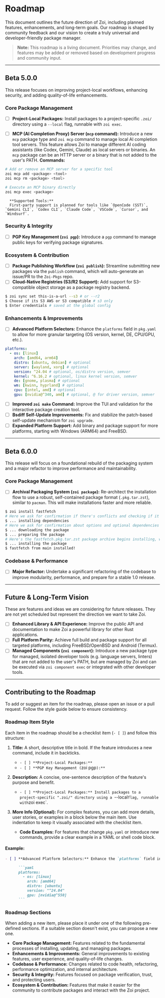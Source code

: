 # Roadmap

This document outlines the future direction of Zoi, including planned features, enhancements, and long-term goals. Our roadmap is shaped by community feedback and our vision to create a truly universal and developer-friendly package manager.

> **Note:** This roadmap is a living document. Priorities may change, and features may be added or removed based on development progress and community input.

---

## Beta 5.0.0

This release focuses on improving project-local workflows, enhancing security, and adding quality-of-life enhancements.

### Core Package Management

- [ ] **Project-Local Packages:** Install packages to a project-specific `.zoi/` directory using a `--local` flag, runnable with `zoi exec`.

- [ ] **MCP (AI Completion Proxy) Server (`mcp` command):** Introduce a new `mcp` package type and `zoi mcp` command to manage local AI completion tool servers.
      This feature allows Zoi to manage different AI coding assistants (like Codex, Gemini, Claude) as local servers or binaries. An `mcp` package can be an HTTP server or a binary that is not added to the user's PATH.
      **Commands:**

```sh
# Add or remove an MCP server for a specific tool
zoi mcp add <package> <tool>
zoi mcp rm <package> <tool>

# Execute an MCP binary directly
zoi mcp exec <package>
```

      **Supported Tools:**
      First-party support is planned for tools like `OpenCode (SST)`, `Gemini CLI`, `Codex CLI`, `Claude Code`, `VSCode`, `Cursor`, and `Windsurf`.

### Security & Integrity

- [ ] **PGP Key Management (`zoi pgp`):** Introduce a `pgp` command to manage public keys for verifying package signatures.

### Ecosystem & Contribution

- [ ] **Package Publishing Workflow (`zoi publish`):** Streamline submitting new packages via the `publish` command, which will auto-generate an issue/PR to the `Zoi-Pkgs` repo.
- [ ] **Cloud-Native Registries (S3/R2 Support):** Add support for S3-compatible object storage as a package registry backend.

```sh
$ zoi sync set this-is-a-url --s3 # or --r2
$ Choose if its S3 AWS or S3 compatible # s3 only
$ Enter credentials # saved at the global config
```

### Enhancements & Improvements

- [ ] **Advanced Platform Selectors:** Enhance the `platforms` field in `pkg.yaml` to allow for more granular targeting (OS version, kernel, DE, CPU/GPU, etc.).

```yaml
platforms:
  - os: [linux]
    arch: [amd64, arm64]
    distro: [ubuntu, debian] # optional
    server: [wayland, xorg] # optional
    version: ^24.04 # optional, os/distro version, semver
    kernel: ^6.16.2 # optional, linux kernel version, semver
    de: [gnome, plasma] # optional
    wm: [kwinn, hyprland] # optional
    cpu: [intel, amd] # optional
    gpu: [nvidia@^340, amd] # optional, @ for driver version, semver
```

- [ ] **Improved `zoi make` Command:** Improve the TUI and validation for the interactive package creation tool.
- [ ] **Bsdiff Self-Update Improvements:** Fix and stabilize the patch-based self-update mechanism for `zoi upgrade`.
- [ ] **Expanded Platform Support:** Add binary and package support for more platforms, starting with Windows (ARM64) and FreeBSD.

---

## Beta 6.0.0

This release will focus on a foundational rebuild of the packaging system and a major refactor to improve performance and maintainability.

### Core Package Management

- [ ] **Archival Packaging System (`zoi package`):** Re-architect the installation flow to use a robust, self-contained package format (`.pkg.tar.zst`), similar to `pacman`. This will make installations faster and more reliable.

```sh
$ zoi install fastfetch
# Here we ask for confirmation if there's conflicts and checking if it's work on the user platform
$ ... installing dependencies
# Here we ask for confirmation about options and optional dependencies
$ ... downloading the package
$ ... preparing the package
# Here's the fastfetch.pkg.tar.zst package archive begins installing, we need just that file for installing packages
$ ... installing the package
$ fastfetch from main installed!
```

### Codebase & Performance

- [ ] **Major Refactor:** Undertake a significant refactoring of the codebase to improve modularity, performance, and prepare for a stable 1.0 release.

---

## Future & Long-Term Vision

These are features and ideas we are considering for future releases. They are not yet scheduled but represent the direction we want to take Zoi.

- [ ] **Enhanced Library & API Experience:** Improve the public API and documentation to make Zoi a powerful library for other Rust applications.
- [ ] **Full Platform Parity:** Achieve full build and package support for all targeted platforms, including FreeBSD/OpenBSD and Android (Termux).
- [ ] **Managed Components (`zoi component`):** Introduce a new package type for managed, isolated developer tools (e.g. language servers, linters) that are not added to the user's PATH, but are managed by Zoi and can be executed via `zoi component exec` or integrated with other developer tools.

---

## Contributing to the Roadmap

To add or suggest an item for the roadmap, please open an issue or a pull request. Follow the style guide below to ensure consistency.

### Roadmap Item Style

Each item in the roadmap should be a checklist item (`- [ ]`) and follow this structure:

1.  **Title:** A short, descriptive title in bold. If the feature introduces a new command, include it in backticks.
    - `- [ ] **Project-Local Packages:**`
    - `- [ ] **PGP Key Management (`zoi pgp`):**`

2.  **Description:** A concise, one-sentence description of the feature's purpose and benefit.
    - `- [ ] **Project-Local Packages:** Install packages to a project-specific ".zoi/" directory using a `--local`flag, runnable with`zoi exec`.

3.  **More Info (Optional):** For complex features, you can add more details, user stories, or examples in a block below the main item. Use indentation to keep it visually associated with the checklist item.
    - **Code Examples:** For features that change `pkg.yaml` or introduce new commands, provide a clear example in a YAML or shell code block.

#### Example:

````markdown
- [ ] **Advanced Platform Selectors:** Enhance the `platforms` field in `pkg.yaml` to allow for more granular targeting (OS version, kernel, DE, CPU/GPU, etc.).

      ```yaml
      platforms:
        - os: [linux]
          arch: [amd64]
          distro: [ubuntu]
          version: "^24.04"
          gpu: [nvidia@^550]
      ```
````

### Roadmap Sections

When adding a new item, please place it under one of the following pre-defined sections. If a suitable section doesn't exist, you can propose a new one.

- **Core Package Management:** Features related to the fundamental processes of installing, updating, and managing packages.
- **Enhancements & Improvements:** General improvements to existing features, user experience, and quality-of-life changes.
- **Codebase & Performance:** Changes related to code health, refactoring, performance optimization, and internal architecture.
- **Security & Integrity:** Features focused on package verification, trust, and protecting users.
- **Ecosystem & Contribution:** Features that make it easier for the community to contribute packages and interact with the Zoi project.
